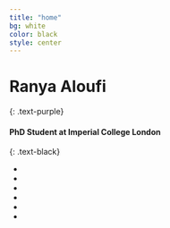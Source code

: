 ```yaml
---
title: "home"
bg: white
color: black
style: center
---
```


# Ranya Aloufi
{: .text-purple}

#### PhD Student at Imperial College London
{: .text-black}

<ul>
                    <li><a href="https://scholar.google.co.uk/citations?user=xZr9WQMAAAAJ&hl=en" target="_blank"><i
                                class="fab fa-goodreads-g"></i></a></li>
                    <li><a href="https://github.com/mmalekzadeh" target="_blank"><i class="fab fa-github"></i></a></li>
                    <li><a href="https://stackexchange.com/users/6764774/malekzadeh?tab=accounts" target="_blank"><i
                                class="fab fa-stack-overflow"></i></a></li>
                    <li><a href="https://twitter.com/malekz4deh" target="_blank"><i class="fab fa-twitter"></i></a></li>
                    <li><a href="https://www.kaggle.com/malekzadeh" target="_blank"><i class="fab fa-kaggle"></i></a>
                    </li>
                    <li><a href="https://www.linkedin.com/in/mlkzade/" target="_blank"><i
                                class="fab fa-linkedin"></i></a></li>
</ul>

